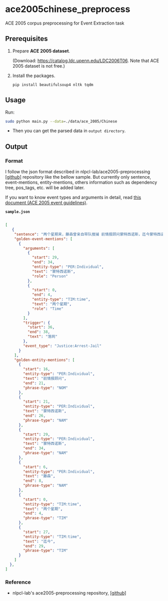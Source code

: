 # ace2005chinese_preprocess
ACE 2005 corpus preprocessing for Event Extraction task

## Prerequisites

1. Prepare **ACE 2005 dataset**. 

   (Download: https://catalog.ldc.upenn.edu/LDC2006T06. Note that ACE 2005 dataset is not free.)

2. Install the packages.
   ```
   pip install beautifulsoup4 nltk tqdm
   ```
   
## Usage

Run:

```bash
sudo python main.py --data=./data/ace_2005/Chinese
``` 

- Then you can get the parsed data in `output directory`. 

## Output

### Format

I follow the json format described in nlpcl-lab/ace2005-preprocessing
 [[github]](https://github.com/nlpcl-lab/ace2005-preprocessing)
repository like the bellow sample. But currently only sentence, event-mentions, entity-mentions, others information such as dependency tree, pos_tags, etc. will be added later.

If you want to know event types and arguments in detail, read [this document (ACE 2005 event guidelines)](https://www.ldc.upenn.edu/sites/www.ldc.upenn.edu/files/english-events-guidelines-v5.4.3.pdf).


**`sample.json`**
```json

[
   {
    "sentence": "两个星期来，藤森曾亲自带队搜捕 前情报顾问蒙特西诺斯，迄今蒙特西诺斯仍未落网",
    "golden-event-mentions": [
      {
        "arguments": [
          {
            "start": 29,
            "end": 34,
            "entity-type": "PER:Individual",
            "text": "蒙特西诺斯",
            "role": "Person"
          },
          {
            "start": 0,
            "end": 4,
            "entity-type": "TIM:time",
            "text": "两个星期",
            "role": "Time"
          }
        ],
        "trigger": {
          "start": 36,
          "end": 38,
          "text": "落网"
        },
        "event_type": "Justice:Arrest-Jail"
      }
    ],
    "golden-entity-mentions": [
      {
        "start": 16,
        "entity-type": "PER:Individual",
        "text": "前情报顾问",
        "end": 21,
        "phrase-type": "NOM"
      },
      {
        "start": 21,
        "entity-type": "PER:Individual",
        "text": "蒙特西诺斯",
        "end": 26,
        "phrase-type": "NAM"
      },
      {
        "start": 29,
        "entity-type": "PER:Individual",
        "text": "蒙特西诺斯",
        "end": 34,
        "phrase-type": "NAM"
      },
      {
        "start": 6,
        "entity-type": "PER:Individual",
        "text": "藤森",
        "end": 8,
        "phrase-type": "NAM"
      },
      {
        "start": 0,
        "entity-type": "TIM:time",
        "text": "两个星期",
        "end": 4,
        "phrase-type": "TIM"
      },
      {
        "start": 27,
        "entity-type": "TIM:time",
        "text": "迄今",
        "end": 29,
        "phrase-type": "TIM"
      }
    ]
  },
]
```

### Reference
- nlpcl-lab's ace2005-preprocessing repository,  [[github]](https://github.com/nlpcl-lab/ace2005-preprocessing)
